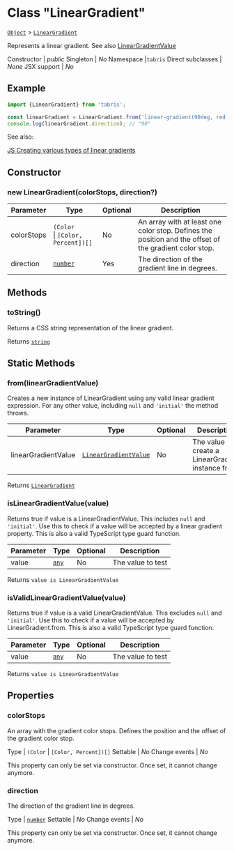---
---
# Class "LinearGradient"

<span style="white-space:nowrap;">[`Object`](https://developer.mozilla.org/en-US/docs/Web/JavaScript/Reference/Global_Objects/Object)</span> > <span style="white-space:nowrap;">[`LinearGradient`](LinearGradient.md)</span>

Represents a linear gradient. See also [LinearGradientValue](../types.html#lineargradientvalue)


Constructor | *public*
Singleton | *No*
Namespace |`tabris`
Direct subclasses | *None*
JSX support | *No*


## Example
```js
import {LinearGradient} from 'tabris';

const linearGradient = LinearGradient.from('linear-gradient(90deg, red, blue 50%, green)');
console.log(linearGradient.direction); // "90"
```

See also:
  
[<span class='language js'>JS</span> Creating various types of linear gradients](https://playground.tabris.com/?gitref=v3.1.0&snippet=widget-lineargradient.js)

## Constructor

### new LinearGradient(colorStops, direction?)

Parameter|Type|Optional|Description
-|-|-|-
colorStops | <span style="white-space:nowrap;">`(Color` \| `[Color, Percent])[]`</span> | No | An array with at least one color stop. Defines the position and the offset of the gradient color stop.
direction | <span style="white-space:nowrap;">[`number`](https://developer.mozilla.org/en-US/docs/Web/JavaScript/Data_structures#Number_type)</span> | Yes | The direction of the gradient line in degrees.

## Methods

### toString()



Returns a CSS string representation of the linear gradient.

Returns <span style="white-space:nowrap;">[`string`](https://developer.mozilla.org/en-US/docs/Web/JavaScript/Data_structures#String_type)</span>

## Static Methods

### from(linearGradientValue)



Creates a new instance of LinearGradient using any valid linear gradient expression. For any other value, including `null` and `'initial'` the method throws.


Parameter|Type|Optional|Description
-|-|-|-
linearGradientValue | <span style="white-space:nowrap;">[`LinearGradientValue`](../types.md#lineargradientvalue)</span> | No | The value to create a LinearGradient instance from


Returns <span style="white-space:nowrap;">[`LinearGradient`](LinearGradient.md)</span>

### isLinearGradientValue(value)



Returns true if value is a LinearGradientValue. This includes `null` and `'initial'`. Use this to check if a value will be accepted by a linear gradient property. This is also a valid TypeScript type guard function.


Parameter|Type|Optional|Description
-|-|-|-
value | <span style="white-space:nowrap;">[`any`](https://www.typescriptlang.org/docs/handbook/basic-types.html#any)</span> | No | The value to test


Returns <span style="white-space:nowrap;">`value is LinearGradientValue`</span>

### isValidLinearGradientValue(value)



Returns true if value is a valid LinearGradientValue. This excludes `null` and `'initial'`. Use this to check if a value will be accepted by LinearGradient.from. This is also a valid TypeScript type guard function.


Parameter|Type|Optional|Description
-|-|-|-
value | <span style="white-space:nowrap;">[`any`](https://www.typescriptlang.org/docs/handbook/basic-types.html#any)</span> | No | The value to test


Returns <span style="white-space:nowrap;">`value is LinearGradientValue`</span>


## Properties

### colorStops


An array with the gradient color stops. Defines the position and the offset of the gradient color stop.

Type | <span style="white-space:nowrap;">`(Color` \| `[Color, Percent])[]`</span>
Settable | *No*
Change events | *No*




This property can only be set via constructor. Once set, it cannot change anymore.



### direction


The direction of the gradient line in degrees.

Type | <span style="white-space:nowrap;">[`number`](https://developer.mozilla.org/en-US/docs/Web/JavaScript/Data_structures#Number_type)</span>
Settable | *No*
Change events | *No*




This property can only be set via constructor. Once set, it cannot change anymore.



